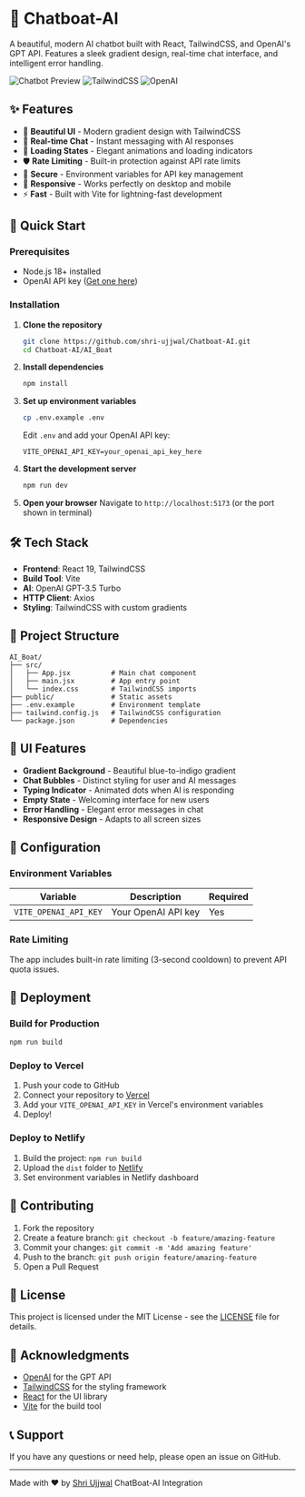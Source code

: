 # 🤖 Chatboat-AI

A beautiful, modern AI chatbot built with React, TailwindCSS, and OpenAI's GPT API. Features a sleek gradient design, real-time chat interface, and intelligent error handling.

![Chatbot Preview](https://img.shields.io/badge/React-18+-blue?style=for-the-badge&logo=react)
![TailwindCSS](https://img.shields.io/badge/TailwindCSS-3+-06B6D4?style=for-the-badge&logo=tailwindcss)
![OpenAI](https://img.shields.io/badge/OpenAI-GPT--3.5-412991?style=for-the-badge&logo=openai)

## ✨ Features

- 🎨 **Beautiful UI** - Modern gradient design with TailwindCSS
- 💬 **Real-time Chat** - Instant messaging with AI responses
- 🔄 **Loading States** - Elegant animations and loading indicators
- 🛡️ **Rate Limiting** - Built-in protection against API rate limits
- 🔐 **Secure** - Environment variables for API key management
- 📱 **Responsive** - Works perfectly on desktop and mobile
- ⚡ **Fast** - Built with Vite for lightning-fast development

## 🚀 Quick Start

### Prerequisites

- Node.js 18+ installed
- OpenAI API key ([Get one here](https://platform.openai.com/api-keys))

### Installation

1. **Clone the repository**
   ```bash
   git clone https://github.com/shri-ujjwal/Chatboat-AI.git
   cd Chatboat-AI/AI_Boat
   ```

2. **Install dependencies**
   ```bash
   npm install
   ```

3. **Set up environment variables**
   ```bash
   cp .env.example .env
   ```

   Edit `.env` and add your OpenAI API key:
   ```env
   VITE_OPENAI_API_KEY=your_openai_api_key_here
   ```

4. **Start the development server**
   ```bash
   npm run dev
   ```

5. **Open your browser**
   Navigate to `http://localhost:5173` (or the port shown in terminal)

## 🛠️ Tech Stack

- **Frontend**: React 19, TailwindCSS
- **Build Tool**: Vite
- **AI**: OpenAI GPT-3.5 Turbo
- **HTTP Client**: Axios
- **Styling**: TailwindCSS with custom gradients

## 📁 Project Structure

```
AI_Boat/
├── src/
│   ├── App.jsx          # Main chat component
│   ├── main.jsx         # App entry point
│   └── index.css        # TailwindCSS imports
├── public/              # Static assets
├── .env.example         # Environment template
├── tailwind.config.js   # TailwindCSS configuration
└── package.json         # Dependencies
```

## 🎨 UI Features

- **Gradient Background** - Beautiful blue-to-indigo gradient
- **Chat Bubbles** - Distinct styling for user and AI messages
- **Typing Indicator** - Animated dots when AI is responding
- **Empty State** - Welcoming interface for new users
- **Error Handling** - Elegant error messages in chat
- **Responsive Design** - Adapts to all screen sizes

## 🔧 Configuration

### Environment Variables

| Variable | Description | Required |
|----------|-------------|----------|
| `VITE_OPENAI_API_KEY` | Your OpenAI API key | Yes |

### Rate Limiting

The app includes built-in rate limiting (3-second cooldown) to prevent API quota issues.

## 🚀 Deployment

### Build for Production

```bash
npm run build
```

### Deploy to Vercel

1. Push your code to GitHub
2. Connect your repository to [Vercel](https://vercel.com)
3. Add your `VITE_OPENAI_API_KEY` in Vercel's environment variables
4. Deploy!

### Deploy to Netlify

1. Build the project: `npm run build`
2. Upload the `dist` folder to [Netlify](https://netlify.com)
3. Set environment variables in Netlify dashboard

## 🤝 Contributing

1. Fork the repository
2. Create a feature branch: `git checkout -b feature/amazing-feature`
3. Commit your changes: `git commit -m 'Add amazing feature'`
4. Push to the branch: `git push origin feature/amazing-feature`
5. Open a Pull Request

## 📝 License

This project is licensed under the MIT License - see the [LICENSE](LICENSE) file for details.

## 🙏 Acknowledgments

- [OpenAI](https://openai.com) for the GPT API
- [TailwindCSS](https://tailwindcss.com) for the styling framework
- [React](https://reactjs.org) for the UI library
- [Vite](https://vitejs.dev) for the build tool

## 📞 Support

If you have any questions or need help, please open an issue on GitHub.

---

Made with ❤️ by [Shri Ujjwal](https://github.com/shri-ujjwal)
ChatBoat-AI Integration 
